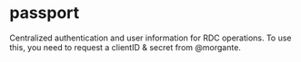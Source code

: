 passport
========

Centralized authentication and user information for RDC operations. To use this, you need to request a clientID & secret from @morgante.
